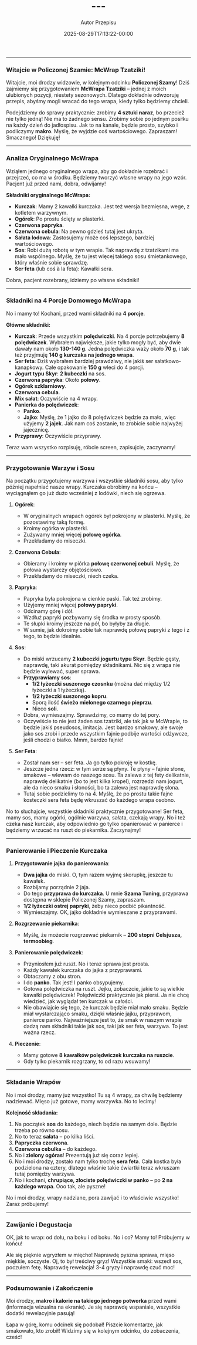 ﻿---
draft: true
title: "---"
author: "Autor Przepisu"
recipe_image: images/recipe-headers/default.avif
date: 2025-08-29T17:13:22-00:00
categories: ["do-kategoryzacji"]
tags: ["draft"]
tagline: "Przepis do sformatowania"
servings: 4
prep_time: 15
cook: true
cook_time: 30
calories: 300
protein: 20
fat: 10
carbohydrate: 25
---
---

### **Witajcie w Policzonej Szamie: McWrap Tzatziki!**

Witajcie, moi drodzy widzowie, w kolejnym odcinku **Policzonej Szamy**! Dziś zajmiemy się przygotowaniem **McWrapa Tzatziki** – jednej z moich ulubionych pozycji, niestety sezonowych. Dlatego dokładnie odwzoruję przepis, abyśmy mogli wracać do tego wrapa, kiedy tylko będziemy chcieli.

Podejdziemy do sprawy praktycznie: zrobimy **4 sztuki naraz**, bo przecież nie tylko jedną! Nie ma to żadnego sensu. Zrobimy sobie po jednym posiłku na każdy dzień do jadłospisu. Jak to na kanale, będzie prosto, szybko i podliczymy **makro**. Myślę, że wyjdzie coś wartościowego. Zapraszam! Smacznego! Dziękuję!

---

### **Analiza Oryginalnego McWrapa**

Wziąłem jednego oryginalnego wrapa, aby go dokładnie rozebrać i przejrzeć, co ma w środku. Będziemy tworzyć własne wrapy na jego wzór. Pacjent już przed nami, dobra, odwijamy!

**Składniki oryginalnego McWrapa:**
*   **Kurczak**: Mamy 2 kawałki kurczaka. Jest też wersja bezmięsna, wege, z kotletem warzywnym.
*   **Ogórek**: Po prostu ścięty w plasterki.
*   **Czerwona papryka**.
*   **Czerwona cebula**: Na pewno gdzieś tutaj jest ukryta.
*   **Sałata lodowa**: Zastosujemy może coś lepszego, bardziej wartościowego.
*   **Sos**: Robi dużą robotę w tym wrapie. Tak naprawdę z tzatzikami ma mało wspólnego. Myślę, że tu jest więcej takiego sosu śmietankowego, który właśnie sobie sprawdzę.
*   **Ser feta** (lub coś à la feta): Kawałki sera.

Dobra, pacjent rozebrany, idziemy po własne składniki!

---

### **Składniki na 4 Porcje Domowego McWrapa**

No i mamy to! Kochani, przed wami składniki na **4 porcje**.

**Główne składniki:**
*   **Kurczak**: Przede wszystkim **polędwiczki**. Na 4 porcje potrzebujemy **8 polędwiczek**. Wybrałem największe, jakie tylko mogły być, aby dwie dawały nam około **130-140 g**. Jedna polędwiczka waży około **70 g**, i tak też przyjmuję **140 g kurczaka na jednego wrapa**.
*   **Ser feta**: Dziś wybrałem bardziej prawdziwy, nie jakiś ser sałatkowo-kanapkowy. Całe opakowanie **150 g** wleci do 4 porcji.
*   **Jogurt typu Skyr**: **2 kubeczki** na sos.
*   **Czerwona papryka**: Około **połowy**.
*   **Ogórek szklarniowy**.
*   **Czerwona cebula**.
*   **Mix sałat**: Oczywiście na 4 wrapy.
*   **Panierka do polędwiczek**:
    *   **Panko**.
    *   **Jajko**: Myślę, że 1 jajko do 8 polędwiczek będzie za mało, więc użyjemy **2 jajek**. Jak nam coś zostanie, to zrobicie sobie najwyżej jajecznicę.
*   **Przyprawy**: Oczywiście przyprawy.

Teraz wam wszystko rozpisuję, róbcie screen, zapisujcie, zaczynamy!

---

### **Przygotowanie Warzyw i Sosu**

Na początku przygotujemy warzywa i wszystkie składniki sosu, aby tylko później napełniać nasze wrapy. Kurczaka obrobimy na końcu – wyciągnąłem go już dużo wcześniej z lodówki, niech się ogrzewa.

1.  **Ogórek**:
    *   W oryginalnych wrapach ogórek był pokrojony w plasterki. Myślę, że pozostawimy taką formę.
    *   Kroimy ogórka w plasterki.
    *   Zużywamy mniej więcej **połowę ogórka**.
    *   Przekładamy do miseczki.

2.  **Czerwona Cebula**:
    *   Obieramy i kroimy w piórka **połowę czerwonej cebuli**. Myślę, że połowa wystarczy objętościowo.
    *   Przekładamy do miseczki, niech czeka.

3.  **Papryka**:
    *   Papryka była pokrojona w cienkie paski. Tak też zrobimy.
    *   Użyjemy mniej więcej **połowy papryki**.
    *   Odcinamy górę i dół.
    *   Wzdłuż papryki pozbywamy się środka w prosty sposób.
    *   Te słupki kroimy jeszcze na pół, bo byłyby za długie.
    *   W sumie, jak dokroimy sobie tak naprawdę połowę papryki z tego i z tego, to będzie idealnie.

4.  **Sos**:
    *   Do miski wrzucamy **2 kubeczki jogurtu typu Skyr**. Będzie gęsty, naprawdę, taki akurat pomiędzy składnikami. Nic się z wrapa nie będzie wylewać, super sprawa.
    *   **Przyprawiamy sos**:
        *   **1/2 łyżeczki suszonego czosnku** (można dać między 1/2 łyżeczki a 1 łyżeczką).
        *   **1/2 łyżeczki suszonego kopru**.
        *   Sporą ilość **świeżo mielonego czarnego pieprzu**.
        *   Nieco **soli**.
    *   Dobra, wymieszajmy. Sprawdzimy, co mamy do tej pory.
    *   Oczywiście to nie jest żaden sos tzatziki, ale tak jak w McWrapie, to będzie jakiś pseudosos, imitacja. Jest bardzo smakowy, ale swoje jako sos zrobi i przede wszystkim fajnie podbije wartości odżywcze, jeśli chodzi o białko. Mmm, bardzo fajnie!

5.  **Ser Feta**:
    *   Został nam ser – ser feta. Ja go tylko pokroję w kostkę.
    *   Jeszcze jedna rzecz: w tym serze są płyny. Te płyny – fajnie słone, smakowe – wlewam do naszego sosu. Ta zalewa z tej fety delikatnie, naprawdę delikatnie (bo to jest kilka kropel), rozrzedzi nam jogurt, ale da nieco smaku i słoności, bo ta zalewa jest naprawdę słona.
    *   Tutaj sobie podzielimy to na 4. Myślę, że po prostu takie fajne kosteczki sera feta będę wkruszać do każdego wrapa osobno.

No to słuchajcie, wszystkie składniki praktycznie przygotowane! Ser feta, mamy sos, mamy ogórki, ogólnie warzywa, sałata, czekają wrapy. No i też czeka nasz kurczak, aby odpowiednio go tylko opanierować w panierce i będziemy wrzucać na ruszt do piekarnika. Zaczynajmy!

---

### **Panierowanie i Pieczenie Kurczaka**

1.  **Przygotowanie jajka do panierowania**:
    *   **Dwa jajka** do miski. O, tym razem wyjmę skorupkę, jeszcze tu kawałek.
    *   Rozbijamy porządnie 2 jaja.
    *   Do tego **przyprawa do kurczaka**. U mnie **Szama Tuning**, przyprawa dostępna w sklepie Policzonej Szamy, zapraszam.
    *   **1/2 łyżeczki ostrej papryki**, żeby nieco podbić pikantność.
    *   Wymieszajmy. OK, jajko dokładnie wymieszane z przyprawami.

2.  **Rozgrzewanie piekarnika**:
    *   Myślę, że możecie rozgrzewać piekarnik – **200 stopni Celsjusza, termoobieg**.

3.  **Panierowanie polędwiczek**:
    *   Przyniosłem już ruszt. No i teraz sprawa jest prosta.
    *   Każdy kawałek kurczaka do jajka z przyprawami.
    *   Obtaczamy z obu stron.
    *   I do **panko**. Tak jest! I panko obsypujemy.
    *   Gotowa polędwiczka na ruszt. Jejku, zobaczcie, jakie to są wielkie kawałki polędwiczek! Polędwiczki praktycznie jak piersi. Ja nie chcę wiedzieć, jak wyglądał ten kurczak w całości.
    *   Nie obawiajcie się tego, że kurczak będzie miał mało smaku. Będzie miał wystarczająco smaku, dzięki właśnie jajku, przyprawom, panierce panko. Najważniejsze jest to, że smak w naszym wrapie dadzą nam składniki takie jak sos, taki jak ser feta, warzywa. To jest ważna rzecz.

4.  **Pieczenie**:
    *   Mamy gotowe **8 kawałków polędwiczek kurczaka na ruszcie**.
    *   Gdy tylko piekarnik rozgrzany, to od razu wsuwamy!

---

### **Składanie Wrapów**

No i moi drodzy, mamy już wszystko! Tu są 4 wrapy, za chwilę będziemy nadziewać. Mięso już gotowe, mamy warzywka. No to lecimy!

**Kolejność składania:**
1.  Na początek **sos** do każdego, niech będzie na samym dole. Będzie trzeba po równo sosu.
2.  No to teraz **sałata** – po kilka liści.
3.  **Papryczka czerwona**.
4.  **Czerwona cebulka** – do każdego.
5.  No i **zielony ogóras**! Prezentują już się coraz lepiej.
6.  No i moi drodzy, zostało nam tylko trochę **sera feta**. Cała kostka była podzielona na cztery, dlatego właśnie takie ćwiartki teraz wkruszam tutaj pomiędzy warzywa.
7.  No i kochani, **chrupiące, złociste polędwiczki w panko** – po **2 na każdego wrapa**. Ooo tak, ale pyszne!

No i moi drodzy, wrapy nadziane, pora zawijać i to właściwie wszystko! Zaraz próbujemy!

---

### **Zawijanie i Degustacja**

OK, jak to wrap: od dołu, na boku i od boku. No i co? Mamy to! Próbujemy w końcu!

Ale się pięknie wgryzłem w mięcho! Naprawdę pyszna sprawa, mięso miękkie, soczyste. Oj, to był treściwy gryz! Wszystkie smaki: wszedł sos, poczułem fetę. Naprawdę rewelacja! 3-4 gryzy i naprawdę czuć moc!

---

### **Podsumowanie i Zakończenie**

Moi drodzy, **makro i kalorie na takiego jednego potworka** przed wami (informacja wizualna na ekranie). Je się naprawdę wspaniale, wszystkie dodatki rewelacyjnie pasują!

Łapa w górę, komu odcinek się podobał! Piszcie komentarze, jak smakowało, kto zrobił! Widzimy się w kolejnym odcinku, do zobaczenia, cześć!